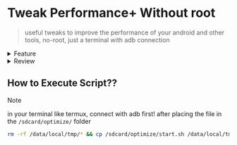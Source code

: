 # Tweak Performance+ Without root

> useful tweaks to improve the performance of your android and other tools, no-root, just a terminal with adb connection

<details>
  <summary>Feature
  </summary>
  <br>

* Optimization Tweaks
* Menu Custom Game_Overlay Config Downscale
* Menu Custom Game_Overlay Config FPS
* Menu Custom DNS
* Menu Custom Animation & Duration Scale
* Menu Custom FPS
* Menu Fullscreen and impressive getsure
* [Monolith](https://github.com/tytydraco/monolith). Ty for @tytydraco From Github
* Menu Custom Hold Delay
* Menu Custom Fstrim Interval
* Menu Custom Renderer
* Menu Disable & Enable App
* Menu Game Driver
* Menu Write Custom Settings
* Menu Enable & Disable Night mode
* Menu Custom Display Size
* Menu [Doze Tweak](https://github.com/easz/doze-tweak). Ty for @easz From GitHub.
* Menu Custom Downscale
* [Cachie](https://github.com/tytydraco/Cachie). Ty for @tytydraco From Github
* Swap

</details>

<details>
  <summary>Review
  </summary>
  <br>
https://t.me/c/1646037481/816
</details>

## How to Execute Script??

> [!NOTE]
> in your terminal like termux, connect with adb first!
after placing the file in the `/sdcard/optimize/` folder
```bash
rm -rf /data/local/tmp/* && cp /sdcard/optimize/start.sh /data/local/tmp && cd /data/local/tmp/ && chmod 777 start.sh && ./start.sh
```
